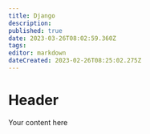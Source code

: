 ```yaml
---
title: Django
description: 
published: true
date: 2023-03-26T08:02:59.360Z
tags: 
editor: markdown
dateCreated: 2023-02-26T08:25:02.275Z
---
```


# Header
Your content here